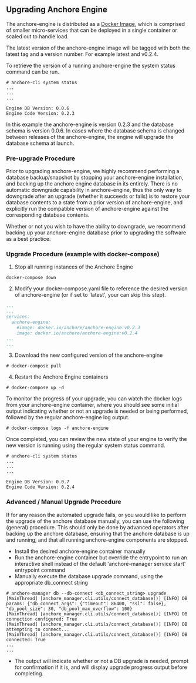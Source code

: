 ## Upgrading Anchore Engine

The anchore-engine is distributed as a [Docker Image](https://hub.docker.com/r/anchore/anchore-engine), which is comprised of smaller micro-services that can be deployed in a single container or scaled out to handle load.

The latest version of the anchore-engine image will be tagged with both the latest tag and a version number. For example latest and v0.2.4.

To retrieve the version of a running anchore-engine the system status command can be run.

```
# anchore-cli system status
...
...
...

Engine DB Version: 0.0.6
Engine Code Version: 0.2.3
```

In this example the anchore-engine is version 0.2.3 and the database schema is version 0.0.6.  In cases where the database schema is changed between releases of the anchore-engine, the engine will upgrade the database schema at launch.

### Pre-upgrade Procedure

Prior to upgrading anchore-engine, we highly recommend performing a database backup/snapshot by stopping your anchore-engine installation, and backing up the anchore engine database in its entirely.  There is no automatic downgrade capability in anchore-engine, thus the only way to downgrade after an upgrade (whether it succeeds or fails) is to restore your database contents to a state from a prior version of anchore-engine, and explicitly run the compatible version of anchore-engine against the corresponding database contents. 

Whether or not you wish to have the ability to downgrade, we recommend backing up your anchore-engine database prior to upgrading the software as a best practice.

### Upgrade Procedure (example with docker-compose)

1. Stop all running instances of the Anchore Engine

`docker-compose down`

2. Modify your docker-compose.yaml file to reference the desired version of anchore-engine (or if set to 'latest', your can skip this step).

```YAML
...
...
services:
  anchore-engine:
    #image: docker.io/anchore/anchore-engine:v0.2.3
    image: docker.io/anchore/anchore-engine:v0.2.4
...
...
```

3. Download the new configured version of the anchore-engine

`# docker-compose pull`

4. Restart the Anchore Engine containers

`# docker-compose up -d`

To monitor the progress of your upgrade, you can watch the docker logs from your anchore-engine container, where you should see some initial output indicating whether or not an upgrade is needed or being performed, followed by the regular anchore-engine log output.

`# docker-compose logs -f anchore-engine`

Once completed, you can review the new state of your engine to verify the new version is running using the regular system status command.

```
# anchore-cli system status
...
...
...

Engine DB Version: 0.0.7
Engine Code Version: 0.2.4
```

### Advanced / Manual Upgrade Procedure

If for any reason the automated upgrade fails, or you would like to perform the upgrade of the anchore database manually, you can use the following (general) procedure.  This should only be done by advanced operators after backing up the anchore database, ensuring that the anchore database is up and running, and that all running anchore-engine components are stopped.

- Install the desired anchore-engine container manually
- Run the anchore-engine container but override the entrypoint to run an interactive shell instead of the default 'anchore-manager service start' entrypoint command
- Manually execute the database upgrade command, using the appropriate db_connect string 
```
# anchore-manager db --db-connect <db_connect_string> upgrade
[MainThread] [anchore_manager.cli.utils/connect_database()] [INFO] DB params: {"db_connect_args": {"timeout": 86400, "ssl": false}, "db_pool_size": 30, "db_pool_max_overflow": 100}
[MainThread] [anchore_manager.cli.utils/connect_database()] [INFO] DB connection configured: True
[MainThread] [anchore_manager.cli.utils/connect_database()] [INFO] DB attempting to connect...
[MainThread] [anchore_manager.cli.utils/connect_database()] [INFO] DB connected: True
...
...
```
- The output will indicate whether or not a DB upgrade is needed, prompt for confirmation if it is, and will display upgrade progress output before completing.
